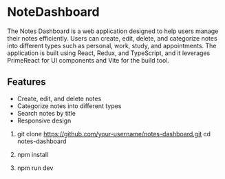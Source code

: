 # NoteDashboard
The Notes Dashboard is a web application designed to help users manage their notes efficiently. Users can create, edit, delete, and categorize notes into different types such as personal, work, study, and appointments. The application is built using React, Redux, and TypeScript, and it leverages PrimeReact for UI components and Vite for the build tool.

## Features
- Create, edit, and delete notes
- Categorize notes into different types
- Search notes by title
- Responsive design

1. git clone https://github.com/your-username/notes-dashboard.git
   cd notes-dashboard

2. npm install

3. npm run dev